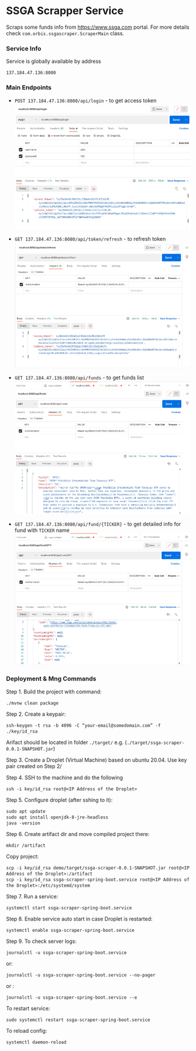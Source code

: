 # SSGA Scrapper Service

Scraps some funds info from https://www.ssga.com portal. For more details check 
`com.orbis.ssgascraper.ScraperMain` class.

### Service Info
Service is globally available by address
```
137.184.47.136:8080
```

### Main Endpoints

* `POST 137.184.47.136:8080/api/login` - to get access token
![api_login](api_login.png)
  
* `GET 137.184.47.136:8080/api/token/refresh` - to refresh token
![api_token_refresh](api_token_refresh.png)
  
* `GET 137.184.47.136:8080/api/funds` - to get funds list
![api_funds](api_funds.png)
  
* `GET 137.184.47.136:8080/api/fund/{TICKER}` - to get detailed info for 
  fund with `TICKER` name
![api_fun](api_fund.png)

### Deployment & Mng Commands

Step 1. Build the project with command:
```shell
./mvnw clean package
```

Step 2. Create a keypair:
```shell
ssh-keygen -t rsa -b 4096 -C “your-email@somedomain.com” -f ./key/id_rsa
```

Arifact should be located in folder `./target/`
e.g. (`./target/ssga-scraper-0.0.1-SNAPSHOT.jar`)

Step 3. Create a Droplet (Virtual Machine) based on ubuntu 20.04.
Use key pair created on Step 2/

Step 4. SSH to the machine and do the following

```shell
ssh -i key/id_rsa root@<IP Address of the Droplet>
```

Step 5. Configure droplet (after sshing to it):

```shell
sudo apt update
sudo apt install openjdk-8-jre-headless
java -version
```

Step 6. Create artifact dir and move compiled project there:
```shell
mkdir /artifact
```

Copy project:
```shell
scp -i key/id_rsa demo/target/ssga-scraper-0.0.1-SNAPSHOT.jar root@<IP Address of the Droplet>:/artifact
scp -i key/id_rsa ssga-scraper-spring-boot.service root@<IP Address of the Droplet>:/etc/systemd/system
```

Step 7. 
Run a service:
```shell
systemctl start ssga-scraper-spring-boot.service
```

Step 8. 
Enable service auto start in case Droplet is restarted:
```shell
systemctl enable ssga-scraper-spring-boot.service
```

Step 9.
To check server logs:
```shell
journalctl -u ssga-scraper-spring-boot.service
```

or:
```shell
journalctl -u ssga-scraper-spring-boot.service --no-pager
```

or :
```shell
journalctl -u ssga-scraper-spring-boot.service --e
```

To restart service:
```shell
sudo systemctl restart ssga-scraper-spring-boot.service
```

To reload config:
```shell
systemctl daemon-reload
```
